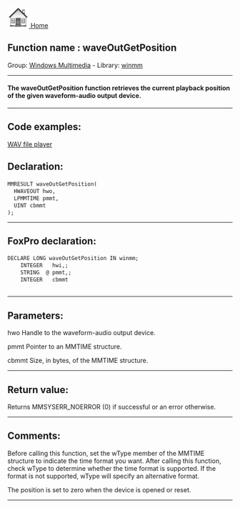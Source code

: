 [<img src="../../images/home.png"> Home ](https://github.com/VFPX/Win32API)  

## Function name : waveOutGetPosition
Group: [Windows Multimedia](../../functions_group.md#Windows_Multimedia)  -  Library: [winmm](../../../libraries.md#winmm)  
***  


#### The waveOutGetPosition function retrieves the current playback position of the given waveform-audio output device.

***  


## Code examples:
[WAV file player](../../samples/sample_417.md)  

## Declaration:
```foxpro  
MMRESULT waveOutGetPosition(
  HWAVEOUT hwo,
  LPMMTIME pmmt,
  UINT cbmmt
);  
```  
***  


## FoxPro declaration:
```foxpro  
DECLARE LONG waveOutGetPosition IN winmm;
	INTEGER   hwi,;
	STRING  @ pmmt,;
	INTEGER   cbmmt
  
```  
***  


## Parameters:
hwo 
Handle to the waveform-audio output device. 

pmmt 
Pointer to an MMTIME structure. 

cbmmt 
Size, in bytes, of the MMTIME structure.  
***  


## Return value:
Returns MMSYSERR_NOERROR (0) if successful or an error otherwise.  
***  


## Comments:
Before calling this function, set the wType member of the MMTIME structure to indicate the time format you want. After calling this function, check wType to determine whether the time format is supported. If the format is not supported, wType will specify an alternative format.  
  
The position is set to zero when the device is opened or reset.  
  
***  

